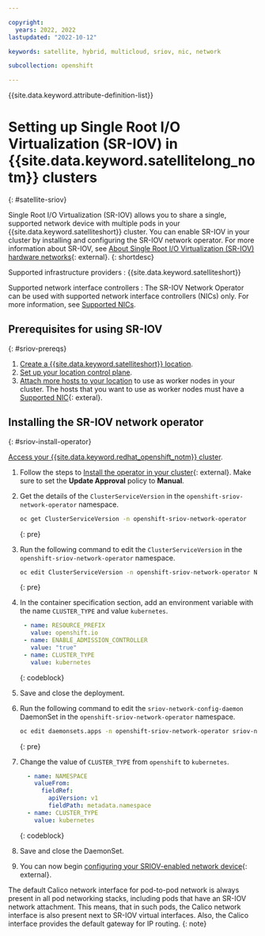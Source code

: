 ```yaml
---

copyright:
  years: 2022, 2022
lastupdated: "2022-10-12"

keywords: satellite, hybrid, multicloud, sriov, nic, network

subcollection: openshift

---
```


{{site.data.keyword.attribute-definition-list}}

# Setting up Single Root I/O Virtualization (SR-IOV) in {{site.data.keyword.satellitelong_notm}} clusters
{: #satellite-sriov}

Single Root I/O Virtualization (SR-IOV) allows you to share a single, supported network device with multiple pods in your {{site.data.keyword.satelliteshort}} cluster. You can enable SR-IOV in your cluster by installing and configuring the SR-IOV network operator. For more information about SR-IOV, see [About Single Root I/O Virtualization (SR-IOV) hardware networks](https://docs.openshift.com/container-platform/4.6/networking/hardware_networks/about-sriov.html){: external}.
{: shortdesc}

Supported infrastructure providers
:   {{site.data.keyword.satelliteshort}}

Supported network interface controllers
:   The SR-IOV Network Operator can be used with supported network interface controllers (NICs) only. For more information, see [Supported NICs](https://docs.openshift.com/container-platform/4.6/networking/hardware_networks/installing-sriov-operator.html).

## Prerequisites for using SR-IOV
{: #sriov-prereqs}

1. [Create a {{site.data.keyword.satelliteshort}} location](/docs/satellite?topic=satellite-locations).
1. [Set up your location control plane](/docs/satellite?topic=satellite-locations#setup-control-plane).
1. [Attach more hosts to your location](/docs/satellite?topic=satellite-attach-hosts) to use as worker nodes in your cluster. The hosts that you want to use as worker nodes must have a [Supported NIC](https://docs.openshift.com/container-platform/4.6/networking/hardware_networks/installing-sriov-operator.html){: exteral}.

## Installing the SR-IOV network operator
{: #sriov-install-operator}

[Access your {{site.data.keyword.redhat_openshift_notm}} cluster](/docs/openshift?topic=openshift-access_cluster).

1. Follow the steps to [Install the operator in your cluster](https://docs.openshift.com/container-platform/4.9/networking/hardware_networks/installing-sriov-operator.html#installing-sr-iov-operator_installing-sriov-operator){: external}. Make sure to set the **Update Approval** policy to **Manual**. 

1. Get the details of the `ClusterServiceVersion` in the `openshift-sriov-network-operator` namespace.
    ```sh
    oc get ClusterServiceVersion -n openshift-sriov-network-operator 
    ```
    {: pre}

1. Run the following command to edit the `ClusterServiceVersion` in the `openshift-sriov-network-operator` namespace.

   ```sh
   oc edit ClusterServiceVersion -n openshift-sriov-network-operator NAME
   ```
   {: pre}
   
1. In the container specification section, add an environment variable with the name `CLUSTER_TYPE` and value `kubernetes`. 

   ```yaml
    - name: RESOURCE_PREFIX
      value: openshift.io
    - name: ENABLE_ADMISSION_CONTROLLER
      value: "true"
    - name: CLUSTER_TYPE
      value: kubernetes
   ```
   {: codeblock}
   
1. Save and close the deployment.

1. Run the following command to edit the `sriov-network-config-daemon` DaemonSet in the `openshift-sriov-network-operator` namespace.

   ```sh
   oc edit daemonsets.apps -n openshift-sriov-network-operator sriov-network-config-daemon
   ```
   {: pre}

1. Change the value of `CLUSTER_TYPE` from `openshift` to `kubernetes`.

   ```yaml
     - name: NAMESPACE
       valueFrom:
         fieldRef:
           apiVersion: v1
           fieldPath: metadata.namespace
     - name: CLUSTER_TYPE
       value: kubernetes
   ```
   {: codeblock}
   
1. Save and close the DaemonSet.

1. You can now begin [configuring your SRIOV-enabled network device](https://docs.openshift.com/container-platform/4.6/networking/hardware_networks/configuring-sriov-device.html){: external}.

The default Calico network interface for pod-to-pod network is always present in all pod networking stacks, including pods that have an SR-IOV network attachment. This means, that in such pods, the Calico network interface is also present next to SR-IOV virtual interfaces. Also, the Calico interface provides the default gateway for IP routing.
{: note}
